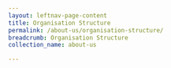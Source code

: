 ```yaml
---
layout: leftnav-page-content
title: Organisation Structure
permalink: /about-us/organisation-structure/
breadcrumb: Organisation Structure
collection_name: about-us

---
```

